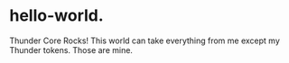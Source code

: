 # hello-world.
Thunder Core Rocks! This world can take everything from me except my Thunder tokens.  Those are mine.
